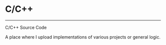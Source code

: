# C/C++
<hr>
C/C++ Source Code

A place where I upload implementations of various projects or general logic. 
